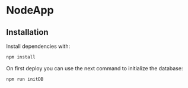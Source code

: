 # NodeApp

## Installation

Install dependencies with:

```sh
npm install
```

On first deploy you can use the next command to initialize the database:

```sh
npm run initDB
```